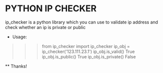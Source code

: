 # PYTHON IP CHECKER      

ip_checker is a python library which you can use to validate ip address and check whether an ip is private or public

* Usage:
 >>> from ip_checker import ip_checker
 >>> ip_obj = ip_checker('123.111.23.1')
 >>> ip_obj.is_valid()
 >>> True
 >>> ip_obj.is_public()
 >>> True
 >>> ip_obj.is_private()
 >>> False

** Thanks!

 
 
 
 
 
